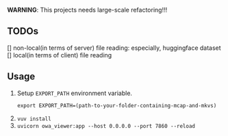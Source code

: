 **WARNING**: This projects needs large-scale refactoring!!!

## TODOs

[] non-local(in terms of server) file reading: especially, huggingface dataset
[] local(in terms of client) file reading

## Usage

1. Setup `EXPORT_PATH` environment variable.
    ```
    export EXPORT_PATH=(path-to-your-folder-containing-mcap-and-mkvs)
2. `vuv install`
3. `uvicorn owa_viewer:app --host 0.0.0.0 --port 7860 --reload`